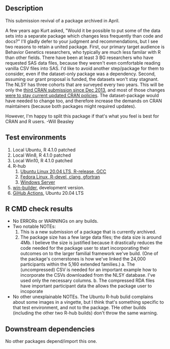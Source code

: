## Description
This submission revival of a package archived in April.

A few years ago Kurt asked, "Would it be possible to put some of the data sets into a separate package which changes less frequently than code and docs?" I'll gladly defer to your judgment and recommendations, but I see two reasons to retain a united package.  First, our primary target audience is Behavior Genetics researchers, who typically are much less familar with R than other fields.  There have been at least 3 BG researchers who have requested SAS data files, because they weren't even comfortable reading vanilla CSV files into SAS.  I'd like to avoid another step/package for them to consider, even if the dataset-only package was a dependency.  Second, assuming our grant proposal is funded, the datasets won't stay stagnant.  The NLSY has three cohorts that are surveyed every two years.  This will be only the [third CRAN submission since Dec 2013](https://cran.rstudio.com/src/contrib/Archive/NlsyLinks/), and most of those changes [were to stay current updated CRAN policies](https://cran.rstudio.com/web/packages/NlsyLinks/NEWS).  The dataset-package would have needed to change too, and therefore increase the demands on CRAN maintainers (because both packages might required updates).

However, I'm happy to split this package if that's what you feel is best for CRAN and R users.  -Will Beasley

Test environments
-----------------------------------------------

1. Local Ubuntu, R 4.1.0 patched
1. Local Win8, R 4.1.0 patched
1. Local Win10, R 4.1.0 patched
1. R-hub
    1. [Ubuntu Linux 20.04 LTS, R-release, GCC](https://builder.r-hub.io/status/NlsyLinks_2.0.9.9001.tar.gz-e487560c78d7460cba4f7fa2ffef8c6c)
    1. [Fedora Linux, R-devel, clang, gfortran](https://builder.r-hub.io/status/NlsyLinks_2.0.9.9001.tar.gz-25cb9276478f4b4db3a8b1ebc6dc8b80)
    1. [Windows Server](https://builder.r-hub.io/status/REDCapR_1.0.0.tar.gz-b5b0cb95fb4746f9b354071b89caaafa)
1. [win-builder](https://win-builder.r-project.org/y4W36ZKoyyc8/00check.log), development version.
1. [GiHub Actions](https://github.com/OuhscBbmc/REDCapR/actions), Ubuntu 20.04 LTS

R CMD check results
-----------------------------------------------

* No ERRORs or WARNINGs on any builds.
* Two notable NOTEs:
    1. This is a new submission of a package that is currently archived.
    2. The package size has a few large data files; the data size is around 4Mb.  I believe the size is justified because it drastically reduces the code needed for the package user to start incorporating their outcomes on to the larger familial framework we've build.  (One of the package's cornerstones is how we've linked the 24,000 participants within the 5,160 extended families.)
        a. The (uncompressed) CSV is needed for an important example how to incorporate the CSVs downloaded from the NLSY database.  I've used only the necessary columns.
        b. The compressed RDA files have important participant data the allows the package user to incoporate
* No other unexplainable NOTEs.  The Ubuntu R-hub bulid complains about some images in a vingette, but I think that's something specific to that test environment, and not to the package.  THe other builds (including the other two R-hub builds) don't throw the same warning.

## Downstream dependencies
No other packages depend/import this one.
